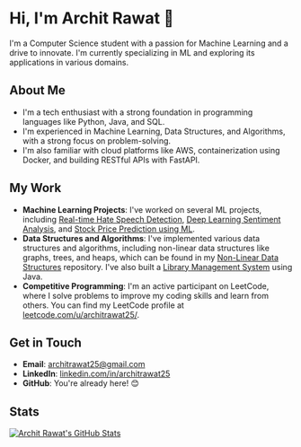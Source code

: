 # Hi, I'm Archit Rawat 👋

I'm a Computer Science student with a passion for Machine Learning and a drive to innovate. I'm currently specializing in ML and exploring its applications in various domains.

## About Me

* I'm a tech enthusiast with a strong foundation in programming languages like Python, Java, and SQL.
* I'm experienced in Machine Learning, Data Structures, and Algorithms, with a strong focus on problem-solving.
* I'm also familiar with cloud platforms like AWS, containerization using Docker, and building RESTful APIs with FastAPI.

## My Work

* **Machine Learning Projects**: I've worked on several ML projects, including [Real-time Hate Speech Detection](https://github.com/Architrawat25/real-time-hate-speech-detection), [Deep Learning Sentiment Analysis](https://github.com/Architrawat25/deep-learning-sentiment-analysis), and [Stock Price Prediction using ML](https://github.com/Architrawat25/stock-price-prediction-ML).
* **Data Structures and Algorithms**: I've implemented various data structures and algorithms, including non-linear data structures like graphs, trees, and heaps, which can be found in my [Non-Linear Data Structures](https://github.com/Architrawat25/Non-Linear-Data-Structures) repository. I've also built a [Library Management System](https://github.com/Architrawat25/library-management-system-java) using Java.
* **Competitive Programming**: I'm an active participant on LeetCode, where I solve problems to improve my coding skills and learn from others. You can find my LeetCode profile at [leetcode.com/u/architrawat25/](https://leetcode.com/u/architrawat25/).

## Get in Touch

* **Email**: [architrawat25@gmail.com](mailto:architrawat25@gmail.com)
* **LinkedIn**: [linkedin.com/in/architrawat25](https://linkedin.com/in/architrawat25)
* **GitHub**: You're already here! 😊

## Stats

[![Archit Rawat's GitHub Stats](https://github-readme-stats.vercel.app/api?username=Architrawat25&show_icons=true&theme=dark)](https://github.com/Architrawat25)
